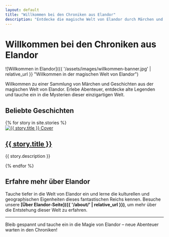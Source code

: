 ```yaml
---
layout: default
title: "Willkommen bei den Chroniken aus Elandor"
description: "Entdecke die magische Welt von Elandor durch Märchen und Geschichten."
---
```


# Willkommen bei den Chroniken aus Elandor

![Willkommen in Elandor]({{ '/assets/images/willkommen-banner.jpg' | relative_url }} "Willkommen in der magischen Welt von Elandor")

Willkommen zu einer Sammlung von Märchen und Geschichten aus der magischen Welt von Elandor. Erlebe Abenteuer, entdecke alte Legenden und tauche ein in die Mysterien dieser einzigartigen Welt.

## Beliebte Geschichten

<div class="stories-grid">
    {% for story in site.stories %}
    <div class="story-card">
        <a href="{{ story.url | relative_url }}">
            <img src="{{ story.cover_image | relative_url }}" alt="{{ story.title }} Cover" class="story-card-cover">
            <h2>{{ story.title }}</h2>
        </a>
        <p>{{ story.description }}</p>
    </div>
    {% endfor %}
</div>

## Erfahre mehr über Elandor

Tauche tiefer in die Welt von Elandor ein und lerne die kulturellen und geographischen Eigenheiten dieses fantastischen Reichs kennen. Besuche unsere **[Über Elandor-Seite]({{ '/about/' | relative_url }})**, um mehr über die Entstehung dieser Welt zu erfahren.

---

Bleib gespannt und tauche ein in die Magie von Elandor – neue Abenteuer warten in den Chroniken!
